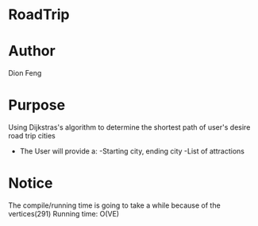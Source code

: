 # RoadTrip
# Author
  Dion Feng
# Purpose
  Using Dijkstras's algorithm
  to determine the shortest path
  of user's desire road trip cities
  - The User will provide a:
    -Starting city, ending city
    -List of attractions
# Notice
  The compile/running time is going to take a while
  because of the vertices(291)
  Running time: O(VE)
